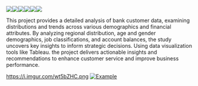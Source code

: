 <img src="https://img.shields.io/badge/Data Speaks-coral"><img src="https://img.shields.io/badge/Build_With-Tableau-magenta"><img src="https://img.shields.io/badge/Data Analysis-darkblue"><img src="https://img.shields.io/badge/Dashboard-gold"><img src="https://img.shields.io/badge/Data Cleaning-beige"><img src="https://img.shields.io/badge/Big Data-purple">


This project provides a detailed analysis of bank customer data, examining distributions and trends across various demographics and financial attributes. By analyzing regional distribution, age and gender demographics, job classifications, and account balances, the study uncovers key insights to inform strategic decisions. Using data visualization tools like Tableau. the project delivers actionable insights and recommendations to enhance customer service and improve business performance.


https://i.imgur.com/wt5bZHC.png
[![Example](https://i.imgur.com/wt5bZHC.png)](https://public.tableau.com/app/profile/hardik.pansuriya/viz/BankCustomersAnalysisByRegion/Dashboard1)
